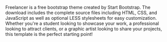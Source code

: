 Freelancer is a free bootstrap theme created by Start Bootstrap. The download includes the complete source files including HTML, CSS, and JavaScript as well as optional LESS stylesheets for easy customization.
Whether you're a student looking to showcase your work, a professional looking to attract clients, or a graphic artist looking to share your projects, this template is the perfect starting point! </p>

